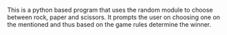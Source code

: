 This is a python based program that uses the random module to choose between rock, paper and scissors. It prompts the user on choosing one on the mentioned and thus based on the game rules determine the winner.
